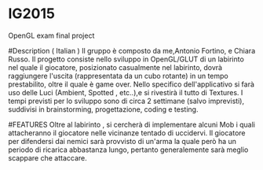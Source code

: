 # IG2015
OpenGL exam final project 

#Description ( Italian )
Il gruppo è composto da me,Antonio Fortino, e Chiara Russo.
Il progetto consiste nello sviluppo in OpenGL/GLUT di un labirinto nel quale il giocatore, posizionato casualmente nel labirinto, dovrà raggiungere l'uscita (rappresentata da un cubo rotante) in un tempo prestabilito, oltre il quale è game over.
Nello specifico dell'applicativo si farà uso delle Luci (Ambient, Spotted , etc..),e si rivestirà il tutto di Textures.
I tempi previsti per lo sviluppo sono di circa 2 settimane (salvo imprevisti), suddivisi in brainstorming, progettazione, coding e testing.

#FEATURES
Oltre al labirinto , si cercherà di implementare alcuni Mob i quali attacheranno il giocatore nelle vicinanze tentado di uccidervi.
Il giocatore per difendersi dai nemici sarà provvisto di un'arma la quale però ha un periodo di ricarica abbastanza lungo, pertanto generalemente sarà meglio scappare che attaccare.  

